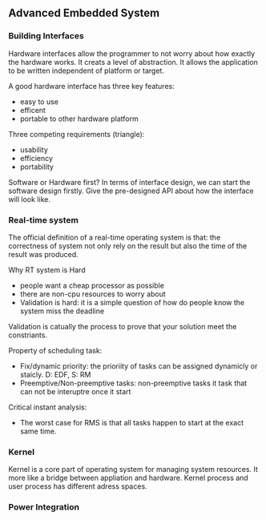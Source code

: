 ## Advanced Embedded System

### Building Interfaces
Hardware interfaces allow the programmer to not worry about how exactly the hardware works. It creats a level of abstraction. It allows the application to be written independent of platform or target. 

A good hardware interface has three key features:
- easy to use
- efficent 
- portable to other hardware platform

Three competing requirements (triangle):
- usability
- efficiency
- portability

Software or Hardware first?
In terms of interface design, we can start the software design firstly. Give the pre-designed API about how the interface will look like.

### Real-time system
The official definition of a real-time operating system is that: the correctness of system not only rely on the result but also the time of the result was produced.

Why RT system is Hard
- people want a cheap processor as possible
- there are non-cpu resources to worry about
- Validation is hard: it is a simple question of how do people know the system miss the deadline

Validation is catually the process to prove that your solution meet the constriants.

Property of scheduling task:
- Fix/dynamic priority: the prioriity of tasks can be assigned dynamicly or staicly. D: EDF, S: RM
- Preemptive/Non-preemptive tasks: non-preemptive tasks it task that can not be interuptre once it start

Critical instant analysis:
- The worst case for RMS is that all tasks happen to start at the exact same time.


### Kernel

Kernel is a core part of operating system for managing system resources. It more like a bridge between appliation and hardware.
Kernel process and user process has different adress spaces.


### Power Integration
